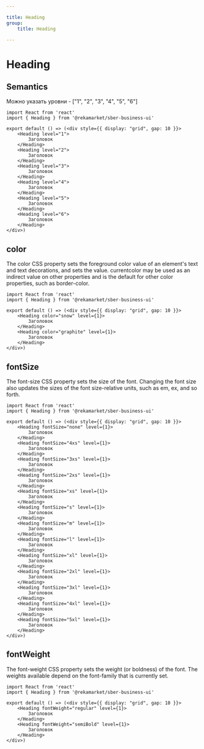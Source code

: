 ```yaml
---

title: Heading
group:
	title: Heading

---
```


# Heading

## Semantics
Можно указать уровни - ["1", "2", "3", "4", "5", "6"]

```tsx
import React from 'react'
import { Heading } from '@rekamarket/sber-business-ui'

export default () => (<div style={{ display: "grid", gap: 10 }}>
	<Heading level="1">
		Заголовок
	</Heading>
	<Heading level="2">
		Заголовок
	</Heading>
	<Heading level="3">
		Заголовок
	</Heading>
	<Heading level="4">
		Заголовок
	</Heading>
	<Heading level="5">
		Заголовок
	</Heading>
	<Heading level="6">
		Заголовок
	</Heading>
</div>)
```

## color
The color CSS property sets the foreground color value of an element's text and text decorations, and sets the <currentcolor> value. currentcolor may be used as an indirect value on other properties and is the default for other color properties, such as border-color.

```tsx
import React from 'react'
import { Heading } from '@rekamarket/sber-business-ui'

export default () => (<div style={{ display: "grid", gap: 10 }}>
	<Heading color="snow" level={1}>
		Заголовок
	</Heading>
	<Heading color="graphite" level={1}>
		Заголовок
	</Heading>
</div>)
```

## fontSize
The font-size CSS property sets the size of the font. Changing the font size also updates the sizes of the font size-relative <length> units, such as em, ex, and so forth.

```tsx
import React from 'react'
import { Heading } from '@rekamarket/sber-business-ui'

export default () => (<div style={{ display: "grid", gap: 10 }}>
	<Heading fontSize="none" level={1}>
		Заголовок
	</Heading>
	<Heading fontSize="4xs" level={1}>
		Заголовок
	</Heading>
	<Heading fontSize="3xs" level={1}>
		Заголовок
	</Heading>
	<Heading fontSize="2xs" level={1}>
		Заголовок
	</Heading>
	<Heading fontSize="xs" level={1}>
		Заголовок
	</Heading>
	<Heading fontSize="s" level={1}>
		Заголовок
	</Heading>
	<Heading fontSize="m" level={1}>
		Заголовок
	</Heading>
	<Heading fontSize="l" level={1}>
		Заголовок
	</Heading>
	<Heading fontSize="xl" level={1}>
		Заголовок
	</Heading>
	<Heading fontSize="2xl" level={1}>
		Заголовок
	</Heading>
	<Heading fontSize="3xl" level={1}>
		Заголовок
	</Heading>
	<Heading fontSize="4xl" level={1}>
		Заголовок
	</Heading>
	<Heading fontSize="5xl" level={1}>
		Заголовок
	</Heading>
</div>)
```

## fontWeight
The font-weight CSS property sets the weight (or boldness) of the font. The weights available depend on the font-family that is currently set.

```tsx
import React from 'react'
import { Heading } from '@rekamarket/sber-business-ui'

export default () => (<div style={{ display: "grid", gap: 10 }}>
	<Heading fontWeight="regular" level={1}>
		Заголовок
	</Heading>
	<Heading fontWeight="semiBold" level={1}>
		Заголовок
	</Heading>
</div>)
```
